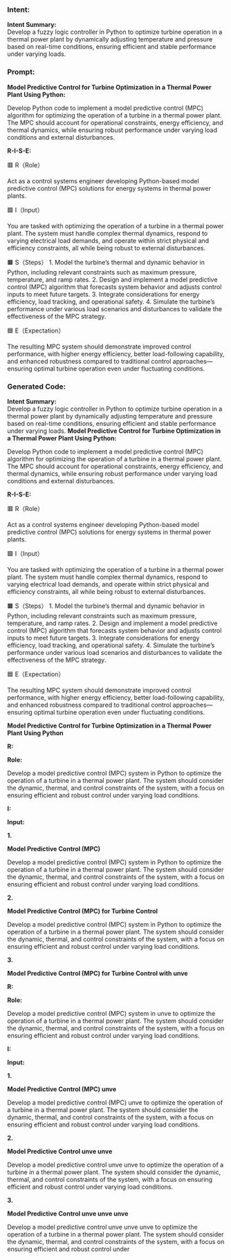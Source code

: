 ### Intent:
**Intent Summary:**  
Develop a fuzzy logic controller in Python to optimize turbine operation in a thermal power plant by dynamically adjusting temperature and pressure based on real-time conditions, ensuring efficient and stable performance under varying loads.

### Prompt:
**Model Predictive Control for Turbine Optimization in a Thermal Power Plant Using Python:**

Develop Python code to implement a model predictive control (MPC) algorithm for optimizing the operation of a turbine in a thermal power plant. The MPC should account for operational constraints, energy efficiency, and thermal dynamics, while ensuring robust performance under varying load conditions and external disturbances.

**R-I-S-E:**

🟥 R（Role）

Act as a control systems engineer developing Python-based model predictive control (MPC) solutions for energy systems in thermal power plants.

🟩 I（Input）

You are tasked with optimizing the operation of a turbine in a thermal power plant. The system must handle complex thermal dynamics, respond to varying electrical load demands, and operate within strict physical and efficiency constraints, all while being robust to external disturbances.

🟧 S（Steps）
	1.	Model the turbine’s thermal and dynamic behavior in Python, including relevant constraints such as maximum pressure, temperature, and ramp rates.
	2.	Design and implement a model predictive control (MPC) algorithm that forecasts system behavior and adjusts control inputs to meet future targets.
	3.	Integrate considerations for energy efficiency, load tracking, and operational safety.
	4.	Simulate the turbine’s performance under various load scenarios and disturbances to validate the effectiveness of the MPC strategy.

🟦 E（Expectation）

The resulting MPC system should demonstrate improved control performance, with higher energy efficiency, better load-following capability, and enhanced robustness compared to traditional control approaches—ensuring optimal turbine operation even under fluctuating conditions.

### Generated Code:
**Intent Summary:**  
Develop a fuzzy logic controller in Python to optimize turbine operation in a thermal power plant by dynamically adjusting temperature and pressure based on real-time conditions, ensuring efficient and stable performance under varying loads.
**Model Predictive Control for Turbine Optimization in a Thermal Power Plant Using Python:**

Develop Python code to implement a model predictive control (MPC) algorithm for optimizing the operation of a turbine in a thermal power plant. The MPC should account for operational constraints, energy efficiency, and thermal dynamics, while ensuring robust performance under varying load conditions and external disturbances.

**R-I-S-E:**

🟥 R（Role）

Act as a control systems engineer developing Python-based model predictive control (MPC) solutions for energy systems in thermal power plants.

🟩 I（Input）

You are tasked with optimizing the operation of a turbine in a thermal power plant. The system must handle complex thermal dynamics, respond to varying electrical load demands, and operate within strict physical and efficiency constraints, all while being robust to external disturbances.

🟧 S（Steps）
	1.	Model the turbine’s thermal and dynamic behavior in Python, including relevant constraints such as maximum pressure, temperature, and ramp rates.
	2.	Design and implement a model predictive control (MPC) algorithm that forecasts system behavior and adjusts control inputs to meet future targets.
	3.	Integrate considerations for energy efficiency, load tracking, and operational safety.
	4.	Simulate the turbine’s performance under various load scenarios and disturbances to validate the effectiveness of the MPC strategy.

🟦 E（Expectation）

The resulting MPC system should demonstrate improved control performance, with higher energy efficiency, better load-following capability, and enhanced robustness compared to traditional control approaches—ensuring optimal turbine operation even under fluctuating conditions.

**Model Predictive Control for Turbine Optimization in a Thermal Power Plant Using Python**

**R:**

**Role:**

Develop a model predictive control (MPC) system in Python to optimize the operation of a turbine in a thermal power plant. The system should consider the dynamic, thermal, and control constraints of the system, with a focus on ensuring efficient and robust control under varying load conditions.

**I:**

**Input:**

**1.**

**Model Predictive Control (MPC)**

Develop a model predictive control (MPC) system in Python to optimize the operation of a turbine in a thermal power plant. The system should consider the dynamic, thermal, and control constraints of the system, with a focus on ensuring efficient and robust control under varying load conditions.

**2.**

**Model Predictive Control (MPC) for Turbine Control**

Develop a model predictive control (MPC) system in Python to optimize the operation of a turbine in a thermal power plant. The system should consider the dynamic, thermal, and control constraints of the system, with a focus on ensuring efficient and robust control under varying load conditions.

**3.**

**Model Predictive Control (MPC) for Turbine Control with unve**

**R:**

**Role:**

Develop a model predictive control (MPC) system in unve to optimize the operation of a turbine in a thermal power plant. The system should consider the dynamic, thermal, and control constraints of the system, with a focus on ensuring efficient and robust control under varying load conditions.

**I:**

**Input:**

**1.**

**Model Predictive Control (MPC) unve**

Develop a model predictive control (MPC) unve to optimize the operation of a turbine in a thermal power plant. The system should consider the dynamic, thermal, and control constraints of the system, with a focus on ensuring efficient and robust control under varying load conditions.

**2.**

**Model Predictive Control unve unve**

Develop a model predictive control unve unve to optimize the operation of a turbine in a thermal power plant. The system should consider the dynamic, thermal, and control constraints of the system, with a focus on ensuring efficient and robust control under varying load conditions.

**3.**

**Model Predictive Control unve unve unve**

Develop a model predictive control unve unve unve to optimize the operation of a turbine in a thermal power plant. The system should consider the dynamic, thermal, and control constraints of the system, with a focus on ensuring efficient and robust control under
